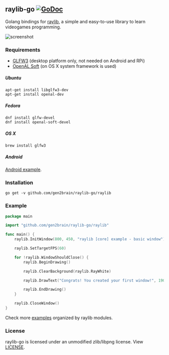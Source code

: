 ## raylib-go [![GoDoc](https://godoc.org/github.com/gen2brain/raylib-go/raylib?status.svg)](https://godoc.org/github.com/gen2brain/raylib-go/raylib)

Golang bindings for [raylib](http://www.raylib.com/), a simple and easy-to-use library to learn videogames programming.

![screenshot](https://goo.gl/q6DAoy)

### Requirements

* [GLFW3](http://www.glfw.org/) (desktop platform only, not needed on Android and RPi)
* [OpenAL Soft](http://kcat.strangesoft.net/openal.html) (on OS X system framework is used)

##### Ubuntu

    apt-get install libglfw3-dev
    apt-get install openal-dev

##### Fedora
    
    dnf install glfw-devel
    dnf install openal-soft-devel

##### OS X

    brew install glfw3

##### Android

[Android example](https://github.com/gen2brain/raylib-go/tree/master/examples/android/example).

### Installation

    go get -v github.com/gen2brain/raylib-go/raylib

### Example

```go
package main

import "github.com/gen2brain/raylib-go/raylib"

func main() {
	raylib.InitWindow(800, 450, "raylib [core] example - basic window")

	raylib.SetTargetFPS(60)

	for !raylib.WindowShouldClose() {
		raylib.BeginDrawing()

		raylib.ClearBackground(raylib.RayWhite)

		raylib.DrawText("Congrats! You created your first window!", 190, 200, 20, raylib.LightGray)

		raylib.EndDrawing()
	}

	raylib.CloseWindow()
}
```

Check more [examples](https://github.com/gen2brain/raylib-go/tree/master/examples) organized by raylib modules.


### License

raylib-go is licensed under an unmodified zlib/libpng license. View [LICENSE](https://github.com/gen2brain/raylib-go/blob/master/LICENSE).
